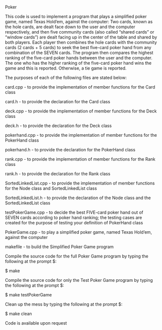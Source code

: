 Poker

This code is used to implement a program that plays a simplified poker game, named Texas Hold’em, 
against the computer:
Two cards, known as the hole cards, are dealt face down to the user and the computer respectively, 
and then five community cards (also called “shared cards” or “window cards”) are dealt facing up in 
the center of the table and shared by both players. Each player then combines the hole cards with 
the community cards (2 cards + 5 cards) to seek the best five-card poker hand from any combination 
of the SEVEN cards. The program then compares the highest ranking of the five-card poker hands 
between the user and the computer. The one who has the higher ranking of the five-card poker hand 
wins the game and this is reported. Otherwise, a tie game is reported.

The purposes of each of the following files are stated below:


card.cpp - to provide the implementation of member functions for the Card class          

card.h - to provide the declaration for the Card class             

deck.cpp - to provide the implementation of member functions for the Deck class           

deck.h - to provide the declaration for the Deck class             

pokerhand.cpp - to provide the implementation of member functions for the PokerHand class          

pokerhand.h - to provide the declaration for the PokerHand class       

rank.cpp - to provide the implementation of member functions for the Rank class

rank.h - to provide the declaration for the Rank class

SortedLinkedList.cpp - to provide the implementation of member functions for the Node class and SortedLinkedList class

SortedLinkedList.h - to provide the declaration of the Node class and the SortedLinkedList class

testPokerGame.cpp - to decide the best FIVE-card poker hand out of SEVEN cards according to poker hand ranking; 
                    the testing cases are created for the purpose of testing your definition of PokerHand class

PokerGame.cpp - to play a simplified poker game, named Texas Hold’em, against the computer

makefile - to build the Simplified Poker Game program


Compile the source code for the full Poker Game program by typing the following at the prompt $:

$ make  


Compile the source code for only the Test Poker Game program by typing the following at the prompt $:

$ make testPokerGame


Clean up the mess by typing the following at the prompt $:

$ make clean

Code is available upon request

